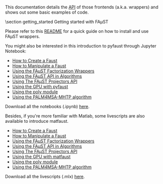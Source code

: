 This documentation details the [API](annotated.html) of those frontends (a.k.a. wrappers) and shows out some basic examples of code.

\section getting_started Getting started with FAµST

Please refer to this [README](./md_README.html) for a quick guide on how to install and use FAµST wrappers.

You might also be interested in this introduction to pyfaust through Jupyter Notebook:
- [How to Create a Faust](./Faust_creation.html)
- [How to Manipulate a Faust](./Faust_manipulation.html)
- [Using the FAµST Factorization Wrappers](./Faust_factorization.html)
- [Using the FAµST API in Algorithms](./Use_of_Faust_objects_in_algorithms.html)
- [Using The FAµST Projectors API](./faust_projectors.html)
- [Using the GPU with pyfaust](./using_gpu_pyfaust.html)
- [Using the poly module](./pyfaust_poly.html)
- [Using the PALM4MSA-MHTP algorithm](./MHTP_algorithms.html)

Download all the notebooks (.ipynb) [here](./pyfaust_notebooks.zip).

Besides, if you're more familiar with Matlab, some livescripts are also available to introduce matfaust.

- [How to Create a Faust](./Faust_creation.mlx.html)
- [How to Manipulate a Faust](./Faust_manipulation.mlx.html)
- [Using the FAµST Factorization Wrappers](./Faust_factorization.mlx.html)
- [Using the FAµST API in Algorithms](./Use_of_Faust_objects_in_algorithms.mlx.html)
- [Using The FAµST Projectors API](./faust_projectors.mlx.html)
- [Using the GPU with matfaust](./using_gpu_matfaust.html)
- [Using the poly module](./matfaust_poly.html)
- [Using the PALM4MSA-MHTP algorithm](./MHTP_algorithms.mlx.html)

Download all the livescripts (.mlx) [here](./matfaust_livescripts.zip).
